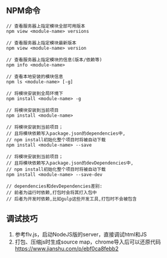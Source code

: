 
## NPM命令

```JS
// 查看服务器上指定模块全部可用版本
npm view <module-name> versions

// 查看服务器上指定模块最新版本
npm view <module-name> version

// 查看服务器上指定模块的信息(版本/依赖等)
npm info <module-name>

// 查看本地安装的模块信息
npm ls <module-name> [-g]

// 将模块安装到全局环境下
npm install <module-name> -g

// 将模块安装到当前项目
npm install <module-name>

// 将模块安装到当前项目；
// 且将模块依赖写入package.json的dependencies中,
// npm install初始化整个项目时将被自动下载
npm install <module-name> --save

// 将模块安装到当前项目；
// 且将模块依赖写入package.json的devDependencies中,
// npm install初始化整个项目时将被自动下载
npm install <module-name> --save-dev

// dependencies和devDependencies差别:
// 前者为运行时依赖,打包时会将其打入包中
// 后者为开发时依赖,比如gulp这些开发工具,打包时不会被包含
```

## 调试技巧

1. 参考flv.js，启动NodeJS版的server，直接调试html和JS
2. 打包、压缩js时生成source map，chrome导入后可以还原代码
https://www.jianshu.com/p/ebf0ca8febb2